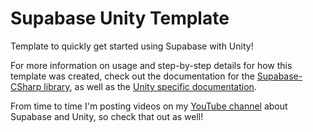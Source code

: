 # Supabase Unity Template

Template to quickly get started using Supabase with Unity!

For more information on usage and step-by-step details
for how this template was created, check out the
documentation for the [Supabase-CSharp library](https://github.com/supabase-community/supabase-csharp),
as well as
the [Unity specific documentation](https://github.com/supabase-community/supabase-csharp/blob/master/Documentation/Unity.md).

From time to time I'm posting videos on my [YouTube channel](https://www.youtube.com/changenode) about Supabase and Unity, 
so check that out as well!
